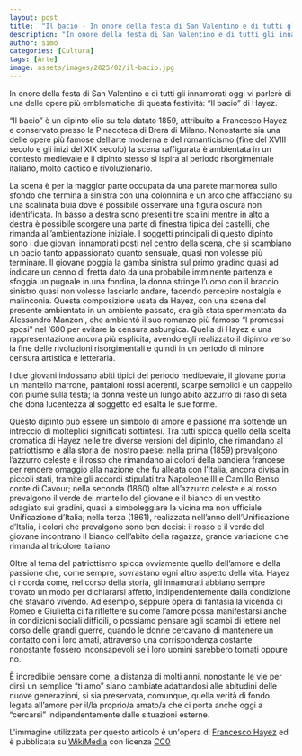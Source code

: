 ```yaml
---
layout: post
title:  "Il bacio - In onore della festa di San Valentino e di tutti gli innamorati"
description: "In onore della festa di San Valentino e di tutti gli innamorati oggi vi parlerò di una delle opere più emblematiche di questa festività: “Il bacio” di Hayez."
author: simo
categories: [Cultura]
tags: [Arte]
image: assets/images/2025/02/il-bacio.jpg
---
```

In onore della festa di San Valentino e di tutti gli innamorati oggi vi parlerò di una delle opere più emblematiche di questa festività: “Il bacio” di Hayez.

“Il bacio” è un dipinto olio su tela datato 1859, attribuito a Francesco Hayez e conservato presso la Pinacoteca di Brera di Milano. Nonostante sia una delle opere più famose dell’arte moderna e del romanticismo (fine del XVIII secolo e gli inizi del XIX secolo) la scena raffigurata è ambientata in un contesto medievale e il dipinto stesso si ispira al periodo risorgimentale italiano, molto caotico e rivoluzionario. 

La scena è per la maggior parte occupata da una parete marmorea sullo sfondo che termina a sinistra con una colonnina e un arco che affacciano su una scalinata buia dove è possibile osservare una figura oscura non identificata. In basso a destra sono presenti tre scalini mentre in alto a destra è possibile scorgere una parte di finestra tipica dei castelli, che rimanda all’ambientazione iniziale. I soggetti principali di questo dipinto sono i due giovani innamorati posti nel centro della scena, che si scambiano un bacio tanto appassionato quanto sensuale, quasi non volesse più terminare. Il giovane poggia la gamba sinistra sul primo gradino quasi ad indicare un cenno di fretta dato da una probabile imminente partenza e sfoggia un pugnale in una fondina, la donna stringe l’uomo con il braccio sinistro quasi non volesse lasciarlo andare, facendo percepire nostalgia e malinconia. 
Questa composizione usata da Hayez, con una scena del presente ambientata in un ambiente passato, era già stata sperimentata da Alessandro Manzoni, che ambientò il suo romanzo più famoso “I promessi sposi” nel ‘600 per evitare la censura asburgica. Quella di Hayez è una rappresentazione ancora più esplicita, avendo egli realizzato il dipinto verso la fine delle rivoluzioni risorgimentali e quindi in un periodo di minore censura artistica e letteraria.

I due giovani indossano abiti tipici del periodo medioevale, il giovane porta un mantello marrone, pantaloni rossi aderenti, scarpe semplici e un cappello con piume sulla testa; la donna veste un lungo abito azzurro di raso di seta che dona lucentezza al soggetto ed esalta le sue forme. 

Questo dipinto può essere un simbolo di amore e passione ma sottende un intreccio di molteplici significati sottintesi. Tra tutti spicca quello della scelta cromatica di Hayez nelle tre diverse versioni del dipinto, che rimandano al patriottismo e alla storia del nostro paese: 
nella prima (1859) prevalgono l’azzurro celeste e il rosso che rimandano ai colori della bandiera francese per rendere omaggio alla nazione che fu alleata con l’Italia, ancora divisa in piccoli stati, tramite gli accordi stipulati tra Napoleone III e Camillo Benso conte di Cavour;
nella seconda (1860) oltre all’azzurro celeste e al rosso prevalgono il verde del mantello del giovane e il bianco di un vestito adagiato sui gradini, quasi a simboleggiare la vicina ma non ufficiale Unificazione d’Italia;
nella terza (1861), realizzata nell’anno dell’Unificazione d’Italia, i colori che prevalgono sono ben decisi: il rosso e il verde del giovane incontrano il bianco dell’abito della ragazza, grande variazione che rimanda al tricolore italiano.

Oltre al tema del patriottismo spicca ovviamente quello dell’amore e della passione che, come sempre, sovrastano ogni altro aspetto della vita. Hayez ci ricorda come, nel corso della storia, gli innamorati abbiano sempre trovato un modo per dichiararsi affetto, indipendentemente dalla condizione che stavano vivendo. Ad esempio, seppure opera di fantasia la vicenda di Romeo e Giulietta ci fa riflettere su come l’amore possa manifestarsi anche in condizioni sociali difficili, o possiamo pensare agli scambi di lettere nel corso delle grandi guerre, quando le donne cercavano di mantenere un contatto con i loro amati, attraverso una corrispondenza costante nonostante fossero inconsapevoli se i loro uomini sarebbero tornati oppure no.

È incredibile pensare come, a distanza di molti anni, nonostante le vie per dirsi un semplice “ti amo” siano cambiate adattandosi alle abitudini delle nuove generazioni, si sia preservata, comunque, quella verità di fondo legata all’amore per il/la proprio/a amato/a che ci porta anche oggi a “cercarsi” indipendentemente dalle situazioni esterne.



L'immagine utilizzata per questo articolo è un'opera di [Francesco Hayez](https://commons.wikimedia.org/wiki/File:El_Beso_(Pinacoteca_de_Brera,_Mil%C3%A1n,_1859).jpg) ed è pubblicata su [WikiMedia](https://commons.wikimedia.org/) con licenza [CC0](https://creativecommons.org/publicdomain/zero/1.0/deed.it)
